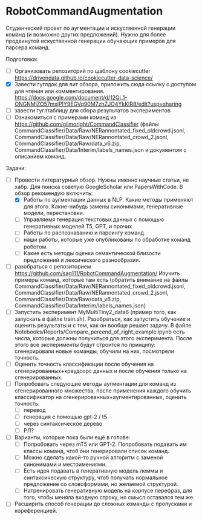 # RobotCommandAugmentation
Студенческий проект по аугментации и искуственной генерации команд (и возможно других предложений).
Нужно для более продвинутой искуственной генерации обучающих примеров для парсера команд.

Подготовка:
- [ ] Организовать репозиторий по шаблону cookiecutter https://drivendata.github.io/cookiecutter-data-science/
- [x] Завести гуглдок для лит обзора, приложить сюда ссылку с доступом для чтения или комментирования. https://docs.google.com/document/d/12Qj_1-ONGNMiZO57mxjPIY9EGVq90M7zhZJO4YkKIR8/edit?usp=sharing
- [ ] завести гуглтаблицу для сбора результатов экспериментов
- [ ] Ознакомиться с примерами команд из https://github.com/gilmoright/CommandClassifier (файлы CommandClassifier/Data/Raw/NERannontated\_fixed\_oldcrowd.jsonl, CommandClassifier/Data/Raw/NERannontated\_crowd\_2.jsonl, CommandClassifier/Data/Raw/data\_v6.zip, CommandClassifier/Data/Interim/labels_names.json и документом с описанием команд.

Задачи:
- [ ] Провести литературный обзор. Нужны именно научные статьи, не хабр. Для поиска советую GoogleScholar или PapersWithCode. В обзор рекомендую включить: 
  - [x] Работы по аугментации данных в NLP. Какие методы применяют для этого. Какие-нибудь замены синонимами, генеративные модели, перестановки.
  - [ ] Управляемя генерация текстовых данных с помощью генеративных моделей T5, GPT, и прочих
  - [ ] Работы по распознаванию и парсингу команд.
  - [ ] наши работы, которые уже опубликованы по обработке команд роботом.
  - [ ] Какие есть методы оценки семантической близости предложений и лексического разнообразия. 
- [ ] разобраться с репозиторием https://github.com/sag111/RobotCommandAugmentation/ Изучить примеры команд, которые там есть (обратить внимание на файлы CommandClassifier/Data/Raw/NERannontated\_fixed\_oldcrowd.jsonl, CommandClassifier/Data/Raw/NERannontated\_crowd\_2.jsonl, CommandClassifier/Data/Raw/data\_v6.zip, CommandClassifier/Data/Interim/labels_names.json)
- [ ] Запустить эксперимент  MyMultiTiny2\_data6 (пример того, как запускать в файле train.sh). Разобраться, как запустить обучение и оценить результаты и с тем, как он вообще решает задачу. В файле Notebooks/Reports/Compare\_percend\_of\_right\_example.ipynb есть числа, которые должны получиться для этого эксперимента. После этого все эксперименты будут строится по принципу: сгенерировали новые команды, обучили на них, посмотрели точность.
- [ ] Оценить точность классификации после обучения на сгенерированных+краудсорс данных и после обучения только на сгенерированных.
- [ ] Попробовать следующие методы аугментации для команд из сгенерированного множества, после применения каждого обучить классификатор на сгенерированных+аугментированных, оценить точность:
  - [ ] перевод
  - [ ] генерация с помощью gpt-2 / t5
  - [ ] через синтаксическое дерево
  - [ ] РЛ?
- [ ] Варианты, которые пока были ещё в голове:
  - [ ] Попробовать через mT5 или GPT-2. Попробовать подавать им классы команд, чтоб они генерировали список команд.
  - [ ] Можно сделать какой-то ручной алгоритм с заменой синонимами и местоимениями. 
  - [ ] Есть идея подавать в генеративную модель леммы и синтаксическую структуру, чтоб получать нормальное предложение со словоформами, но желаемой структурой. 
  - [ ] Натренировать генеративную модель на корпусе перефраз, для того, чтобы меняла входную строку, но смысл оставался тем же.
- [ ] Расширить способ генерации до сложных команды с пропусками и кореференцией.

